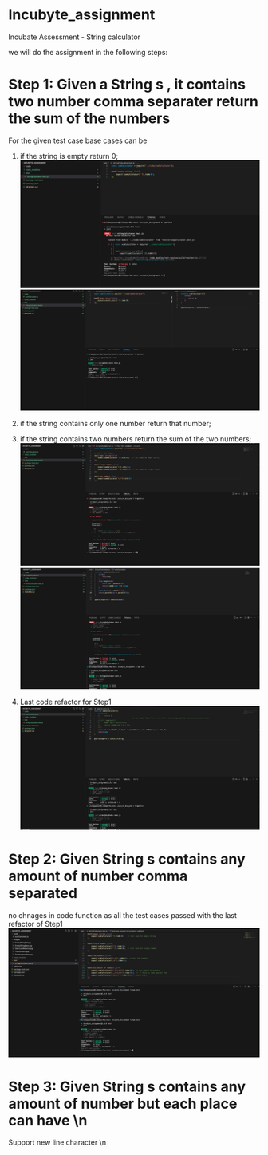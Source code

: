 # Incubyte_assignment
Incubate Assessment - String calculator 

we will do the assignment in the following steps:

# Step 1: Given a String s , it contains two number comma separater return the sum of the numbers
 For the given test case base cases can be 
 1. if the string is empty return 0;
![ScreenShot](./images/EmptyStringFail.jpg)
![ScreenShot](./images/EmptyStringPass.jpg)
 2. if the string contains only one number return that number;

 3. if the string contains two numbers return the sum of the two numbers;
![ScreenShot](./images/TwoNumbers.jpg)
![ScreenShot](./images/TwoNumbersPass.jpg)
 4. Last code refactor for Step1 
 ![ScreenShot](./images/Step1LastRefactor.jpg)
 # Step 2:  Given String s contains any amount of number comma separated
 no chnages in code function as all the test cases passed with the last refactor of Step1
 ![ScreenShot](./images/AnyAmountOfNumbers.jpg)

 # Step 3: Given String s contains any amount of number but  each place can have \n
 Support new line character \n
